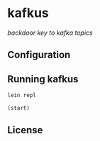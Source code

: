# kafkus
*backdoor key to kafka topics*

## Configuration

## Running kafkus
```bash
lein repl
```

```clojure
(start)
```


## License

